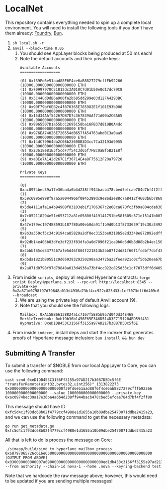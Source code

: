 # LocalNet

This repository contains everything needed to spin up a complete local environment. You will need to install the following tools if you don't have them already: [Foundry](https://getfoundry.sh/introduction/installation), [Bun](https://bun.com/docs/installation).

1. `sh local.sh -r`
2. `anvil --block-time 0.05`
   1. You should see AppLayer blocks being produced at 50 ms each!
   2. Note the default accounts and their private keys:
      ```
      Available Accounts
      ==================

      (0) 0xf39Fd6e51aad88F6F4ce6aB8827279cffFb92266 (10000.000000000000000000 ETH)
      (1) 0x70997970C51812dc3A010C7d01b50e0d17dc79C8 (10000.000000000000000000 ETH)
      (2) 0x3C44CdDdB6a900fa2b585dd299e03d12FA4293BC (10000.000000000000000000 ETH)
      (3) 0x90F79bf6EB2c4f870365E785982E1f101E93b906 (10000.000000000000000000 ETH)
      (4) 0x15d34AAf54267DB7D7c367839AAf71A00a2C6A65 (10000.000000000000000000 ETH)
      (5) 0x9965507D1a55bcC2695C58ba16FB37d819B0A4dc (10000.000000000000000000 ETH)
      (6) 0x976EA74026E726554dB657fA54763abd0C3a0aa9 (10000.000000000000000000 ETH)
      (7) 0x14dC79964da2C08b23698B3D3cc7Ca32193d9955 (10000.000000000000000000 ETH)
      (8) 0x23618e81E3f5cdF7f54C3d65f7FBc0aBf5B21E8f (10000.000000000000000000 ETH)
      (9) 0xa0Ee7A142d267C1f36714E4a8F75612F20a79720 (10000.000000000000000000 ETH)
  
      Private Keys
      ==================

      (0) 0xac0974bec39a17e36ba4a6b4d238ff944bacb478cbed5efcae784d7bf4f2ff80
      (1) 0x59c6995e998f97a5a0044966f0945389dc9e86dae88c7a8412f4603b6b78690d
      (2) 0x5de4111afa1a4b94908f83103eb1f1706367c2e68ca870fc3fb9a804cdab365a
      (3) 0x7c852118294e51e653712a81e05800f419141751be58f605c371e15141b007a6
      (4) 0x47e179ec197488593b187f80a00eb0da91f1b9d0b13f8733639f19c30a34926a
      (5) 0x8b3a350cf5c34c9194ca85829a2df0ec3153be0318b5e2d3348e872092edffba
      (6) 0x92db14e403b83dfe3df233f83dfa3a0d7096f21ca9b0d6d6b8d88b2b4ec1564e
      (7) 0x4bbbf85ce3377467afe5d46f804f221813b2bb87f24d81f60f1fcdbf7cbf4356
      (8) 0xdbda1821b80551c9d65939329250298aa3472ba22feea921c0cf5d620ea67b97
      (9) 0x2a871d0798f97d79848a013d4936a73bf4cc922c825d33c1cf7073dff6d409c6
      ```
3. From inside `scripts`, deploy all required Hyperlane contracts: `forge script DeployHyperlane.s.sol --rpc-url http://localhost:8545 --private-key 0x2a871d0798f97d79848a013d4936a73bf4cc922c825d33c1cf7073dff6d409c6 --broadcast`
   1. We are using the private key of default Anvil account (9).
   2. Note that you should see the following logs:
      ```
      Mailbox: 0xA15BB66138824a1c7167f5E85b957d04Dd34E468
      MerkleTreeHook: 0xb19b36b1456E65E3A6D514D3F715f204BD59f431
      HypNative: 0xeD1DB453C3156Ff3155a97AD217b3087D5Dc5f6E
      ```
4. From inside `indexer`, install deps and start the indexer that generates proofs of Hyperlane message inclusion: `bun install && bun dev`

## Submitting A Transfer

To submit a transfer of $NOBLE from our local AppLayer to Core, you can use the following command:

```shell
cast send 0xeD1DB453C3156Ff3155a97AD217b3087D5Dc5f6E "transferRemote(uint32,bytes32,uint256)" 1313822273 0x000000000000000000000000f39fd6e51aad88f6f4ce6ab8827279cfffb92266 1000000000000000000 --value 1000000000000000000 --private-key 0xac0974bec39a17e36ba4a6b4d238ff944bacb478cbed5efcae784d7bf4f2ff80
```

This message should have ID `0xfc5d4c1f93dc68b02f4779ccf4988e1d1655a10b09dbe25470071ddbe2415a23`, and we can use the following command to get the necessary metadata:

```shell
go run get_metadata.go 0xfc5d4c1f93dc68b02f4779ccf4988e1d1655a10b09dbe25470071ddbe2415a23
```

All that is left to do is process the message on Core:

```shell
./simapp/build/simd tx hyperlane mailbox process 0x68797065726c616e650000000000000000000000000000000000000000000000 [OUTPUT FROM ABOVE] 0x030000000000007a69000000000000000000000000ed1db453c3156ff3155a97ad217b3087d5dc5f6e4e4f5641726f757465725f61707000000000000000000000000000020000000000000001000000000000000000000000f39fd6e51aad88f6f4ce6ab8827279cfffb922660000000000000000000000000000000000000000000000000de0b6b3a7640000 --from authority --chain-id nova-1 --home .nova --keyring-backend test
```

Note that we hardcode the raw message above; however, this would need to be updated if you are sending multiple messages!
